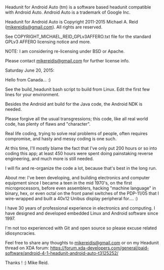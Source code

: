 
Headunit for Android Auto (tm) is a software based headunit compatible with Android Auto. Android Auto is a trademark of Google Inc.

Headunit for Android Auto is Copyright 2011-2015 Michael A. Reid (mikereidis@gmail.com). All rights are reserved.

See COPYRIGHT_MICHAEL_REID_GPLv3AFFERO.txt file for the standard GPLv3 AFFERO licensing notice and more.

NOTE: I am considering re-licensing under BSD or Apache.

Please contact mikereidis@gmail.com for further license info.



Saturday June 20, 2015:

Hello from Canada... :)

See the build_headunit bash script to build from Linux. Edit the first few lines for your environment.

Besides the Android ant build for the Java code, the Android NDK is needed.

Please forgive all the usual transgressions; this code, like all real world code, has plenty of flaws and "character".

Real life coding, trying to solve real problems of people, often requires compromise, and hasty and messy coding is one such.

At this time, I'll mostly blame the fact that I've only put 200 hours or so into coding this app; at least 450 hours were spent doing painstaking reverse engineering, and much more is still needed.

I will fix and re-organize the code a lot, because that's best in the long run.

About me: I've been developing, and building electronics and computer equipment since I became a teen in the mid 1970's, on the first microprocessors, before even assemblers,
hacking "machine language" in binary, hex, or even octal on the front panel switches of the PDP-11/05 that I wire-wrapped and built a 40x12 Unibus display peripheral for.... :)

I have 30 years of professional experience in electronics and computing. I have designed and developed embedded Linux and Android software since 1997.


I'm not too experienced with Git and open source so please excuse related idiosyncracies.

Feel free to share any thoughts to mikereidis@gmail.com or on my Headunit thread on XDA forum: https://forum.xda-developers.com/general/paid-software/android-4-1-headunit-android-auto-t3125252/

Thanks ! :)
Mike Reid.
